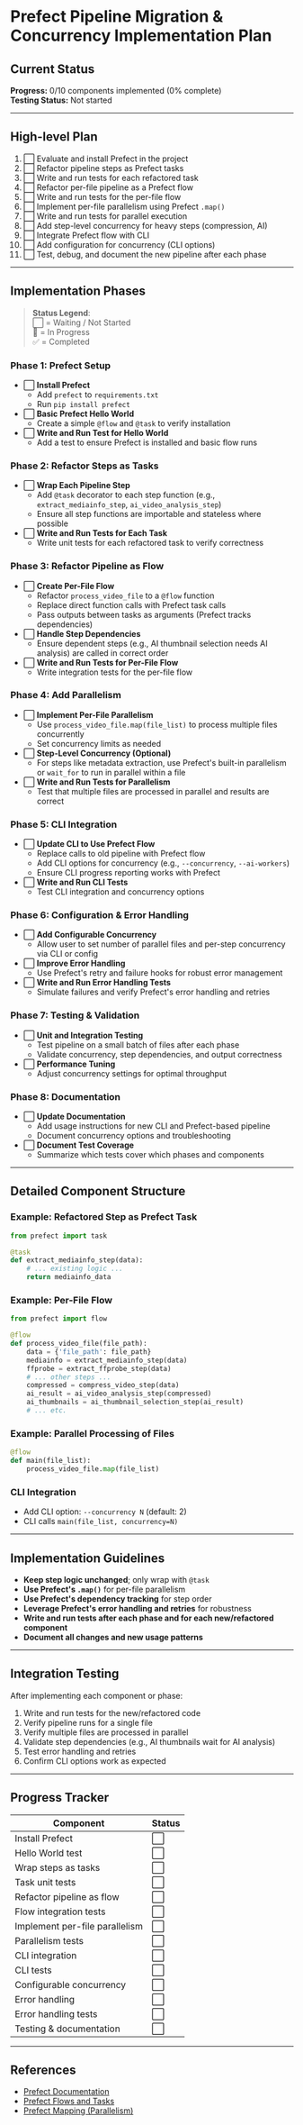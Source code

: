 # Prefect Pipeline Migration & Concurrency Implementation Plan

## Current Status
**Progress:** 0/10 components implemented (0% complete)  
**Testing Status:** Not started

---

## High-level Plan

1. ⬜ Evaluate and install Prefect in the project
2. ⬜ Refactor pipeline steps as Prefect tasks
3. ⬜ Write and run tests for each refactored task
4. ⬜ Refactor per-file pipeline as a Prefect flow
5. ⬜ Write and run tests for the per-file flow
6. ⬜ Implement per-file parallelism using Prefect `.map()`
7. ⬜ Write and run tests for parallel execution
8. ⬜ Add step-level concurrency for heavy steps (compression, AI)
9. ⬜ Integrate Prefect flow with CLI
10. ⬜ Add configuration for concurrency (CLI options)
11. ⬜ Test, debug, and document the new pipeline after each phase

---

## Implementation Phases

> **Status Legend**:  
> ⬜ = Waiting / Not Started  
> 🔄 = In Progress  
> ✅ = Completed

### Phase 1: Prefect Setup

- ⬜ **Install Prefect**
  - Add `prefect` to `requirements.txt`
  - Run `pip install prefect`
- ⬜ **Basic Prefect Hello World**
  - Create a simple `@flow` and `@task` to verify installation
- ⬜ **Write and Run Test for Hello World**
  - Add a test to ensure Prefect is installed and basic flow runs

### Phase 2: Refactor Steps as Tasks

- ⬜ **Wrap Each Pipeline Step**
  - Add `@task` decorator to each step function (e.g., `extract_mediainfo_step`, `ai_video_analysis_step`)
  - Ensure all step functions are importable and stateless where possible
- ⬜ **Write and Run Tests for Each Task**
  - Write unit tests for each refactored task to verify correctness

### Phase 3: Refactor Pipeline as Flow

- ⬜ **Create Per-File Flow**
  - Refactor `process_video_file` to a `@flow` function
  - Replace direct function calls with Prefect task calls
  - Pass outputs between tasks as arguments (Prefect tracks dependencies)
- ⬜ **Handle Step Dependencies**
  - Ensure dependent steps (e.g., AI thumbnail selection needs AI analysis) are called in correct order
- ⬜ **Write and Run Tests for Per-File Flow**
  - Write integration tests for the per-file flow

### Phase 4: Add Parallelism

- ⬜ **Implement Per-File Parallelism**
  - Use `process_video_file.map(file_list)` to process multiple files concurrently
  - Set concurrency limits as needed
- ⬜ **Step-Level Concurrency (Optional)**
  - For steps like metadata extraction, use Prefect's built-in parallelism or `wait_for` to run in parallel within a file
- ⬜ **Write and Run Tests for Parallelism**
  - Test that multiple files are processed in parallel and results are correct

### Phase 5: CLI Integration

- ⬜ **Update CLI to Use Prefect Flow**
  - Replace calls to old pipeline with Prefect flow
  - Add CLI options for concurrency (e.g., `--concurrency`, `--ai-workers`)
  - Ensure CLI progress reporting works with Prefect
- ⬜ **Write and Run CLI Tests**
  - Test CLI integration and concurrency options

### Phase 6: Configuration & Error Handling

- ⬜ **Add Configurable Concurrency**
  - Allow user to set number of parallel files and per-step concurrency via CLI or config
- ⬜ **Improve Error Handling**
  - Use Prefect's retry and failure hooks for robust error management
- ⬜ **Write and Run Error Handling Tests**
  - Simulate failures and verify Prefect's error handling and retries

### Phase 7: Testing & Validation

- ⬜ **Unit and Integration Testing**
  - Test pipeline on a small batch of files after each phase
  - Validate concurrency, step dependencies, and output correctness
- ⬜ **Performance Tuning**
  - Adjust concurrency settings for optimal throughput

### Phase 8: Documentation

- ⬜ **Update Documentation**
  - Add usage instructions for new CLI and Prefect-based pipeline
  - Document concurrency options and troubleshooting
- ⬜ **Document Test Coverage**
  - Summarize which tests cover which phases and components

---

## Detailed Component Structure

### Example: Refactored Step as Prefect Task

```python
from prefect import task

@task
def extract_mediainfo_step(data):
    # ... existing logic ...
    return mediainfo_data
```

### Example: Per-File Flow

```python
from prefect import flow

@flow
def process_video_file(file_path):
    data = {'file_path': file_path}
    mediainfo = extract_mediainfo_step(data)
    ffprobe = extract_ffprobe_step(data)
    # ... other steps ...
    compressed = compress_video_step(data)
    ai_result = ai_video_analysis_step(compressed)
    ai_thumbnails = ai_thumbnail_selection_step(ai_result)
    # ... etc.
```

### Example: Parallel Processing of Files

```python
@flow
def main(file_list):
    process_video_file.map(file_list)
```

### CLI Integration

- Add CLI option: `--concurrency N` (default: 2)
- CLI calls `main(file_list, concurrency=N)`

---

## Implementation Guidelines

- **Keep step logic unchanged**; only wrap with `@task`
- **Use Prefect's `.map()`** for per-file parallelism
- **Use Prefect's dependency tracking** for step order
- **Leverage Prefect's error handling and retries** for robustness
- **Write and run tests after each phase and for each new/refactored component**
- **Document all changes and new usage patterns**

---

## Integration Testing

After implementing each component or phase:
1. Write and run tests for the new/refactored code
2. Verify pipeline runs for a single file
3. Verify multiple files are processed in parallel
4. Validate step dependencies (e.g., AI thumbnails wait for AI analysis)
5. Test error handling and retries
6. Confirm CLI options work as expected

---

## Progress Tracker

| Component                        | Status   |
|-----------------------------------|----------|
| Install Prefect                   | ⬜        |
| Hello World test                  | ⬜        |
| Wrap steps as tasks               | ⬜        |
| Task unit tests                   | ⬜        |
| Refactor pipeline as flow         | ⬜        |
| Flow integration tests            | ⬜        |
| Implement per-file parallelism    | ⬜        |
| Parallelism tests                 | ⬜        |
| CLI integration                   | ⬜        |
| CLI tests                         | ⬜        |
| Configurable concurrency          | ⬜        |
| Error handling                    | ⬜        |
| Error handling tests              | ⬜        |
| Testing & documentation           | ⬜        |

---

## References

- [Prefect Documentation](https://docs.prefect.io/)
- [Prefect Flows and Tasks](https://docs.prefect.io/latest/concepts/flows/)
- [Prefect Mapping (Parallelism)](https://docs.prefect.io/latest/concepts/mapping/) 